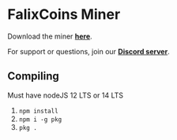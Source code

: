 # FalixCoins Miner
Download the miner **[here](https://github.com/FalixInc/FalixCoins-Miner/releases)**.

For support or questions, join our **[Discord server](https://discord.falixnodes.net)**.

## Compiling
Must have nodeJS 12 LTS or 14 LTS
1. `npm install`
2. `npm i -g pkg`
3. `pkg .`